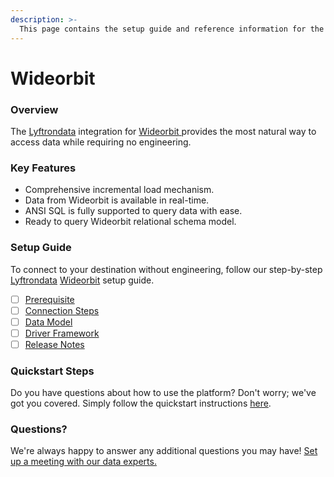 ```yaml
---
description: >-
  This page contains the setup guide and reference information for the Wideorbit source connector.
---
```


# Wideorbit

### Overview

The [Lyftrondata](https://www.lyftrondata.com/) integration for [Wideorbit](https://www.lyftrondata.com/integration/wideorbit/)[ ](https://www.lyftrondata.com/integration/wideorbit/)provides the most natural way to access data while requiring no engineering.

### Key Features

* Comprehensive incremental load mechanism.
* Data from Wideorbit is available in real-time.&#x20;
* ANSI SQL is fully supported to query data with ease.
* Ready to query Wideorbit relational schema model.

### Setup Guide

To connect to your destination without engineering, follow our step-by-step [Lyftrondata](https://www.lyftrondata.com/)  [Wideorbit](https://www.lyftrondata.com/integration/wideorbit/) setup guide.

* [ ] [Prerequisite](../../marketing-analytics/wideorbit/prerequisite.md)
* [ ] [Connection Steps](../../marketing-analytics/wideorbit/connection-steps.md)
* [ ] [Data Model](../../marketing-analytics/wideorbit/data-model/)
* [ ] [Driver Framework](../../marketing-analytics/wideorbit/driver-framework/)
* [ ] [Release Notes](../../marketing-analytics/wideorbit/release-notes.md)

### Quickstart Steps

Do you have questions about how to use the platform? Don't worry; we've got you covered. Simply follow the quickstart instructions [here](../../../quickstart-steps.md).

### Questions? <a href="#questions" id="questions"></a>

We're always happy to answer any additional questions you may have! [Set up a meeting with our data experts.](https://www.lyftrondata.com/book-a-meeting/)

